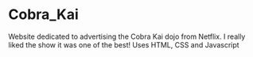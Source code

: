 # Cobra_Kai
Website dedicated to advertising the Cobra Kai dojo from Netflix. I really liked the show it was one of the best! Uses HTML, CSS and Javascript
